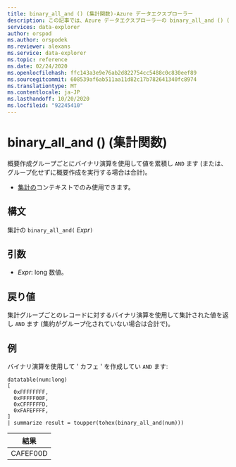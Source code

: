 ```yaml
---
title: binary_all_and () (集計関数)-Azure データエクスプローラー
description: この記事では、Azure データエクスプローラーの binary_all_and () (集計関数) について説明します。
services: data-explorer
author: orspod
ms.author: orspodek
ms.reviewer: alexans
ms.service: data-explorer
ms.topic: reference
ms.date: 02/24/2020
ms.openlocfilehash: ffc143a3e9e76ab2d822754cc5488c0c830eef89
ms.sourcegitcommit: 608539af6ab511aa11d82c17b782641340fc8974
ms.translationtype: MT
ms.contentlocale: ja-JP
ms.lasthandoff: 10/20/2020
ms.locfileid: "92245410"
---
```

# <a name="binary_all_and-aggregation-function"></a>binary_all_and () (集計関数)

概要作成グループごとにバイナリ演算を使用して値を累積し `AND` ます (または、グループ化せずに概要作成を実行する場合は合計)。

* [集計の](summarizeoperator.md)コンテキストでのみ使用できます。

## <a name="syntax"></a>構文

集計の `binary_all_and(` *Expr*`)`

## <a name="arguments"></a>引数

* *Expr*: long 数値。

## <a name="returns"></a>戻り値

集計グループごとのレコードに対するバイナリ演算を使用して集計された値を返し `AND` ます (集約がグループ化されていない場合は合計で)。

## <a name="example"></a>例

バイナリ演算を使用して ' カフェ ' を作成してい `AND` ます:

<!-- csl: https://help.kusto.windows.net/Samples -->
```kusto
datatable(num:long)
[
  0xFFFFFFFF, 
  0xFFFFF00F,
  0xCFFFFFFD,
  0xFAFEFFFF,
]
| summarize result = toupper(tohex(binary_all_and(num)))
```

|結果|
|---|
|CAFEF00D|
